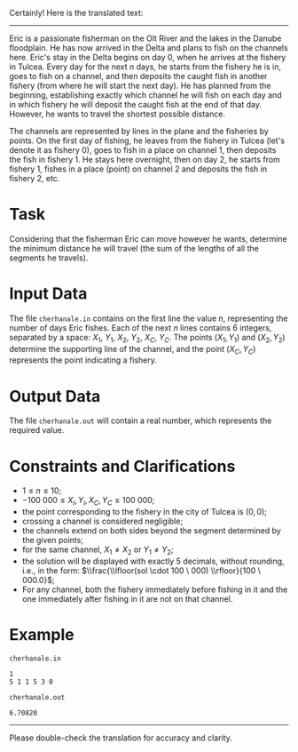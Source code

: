 Certainly! Here is the translated text:

---

Eric is a passionate fisherman on the Olt River and the lakes in the Danube floodplain. He has now arrived in the Delta and plans to fish on the channels here. Eric's stay in the Delta begins on day $0$, when he arrives at the fishery in Tulcea. Every day for the next $n$ days, he starts from the fishery he is in, goes to fish on a channel, and then deposits the caught fish in another fishery (from where he will start the next day). He has planned from the beginning, establishing exactly which channel he will fish on each day and in which fishery he will deposit the caught fish at the end of that day. However, he wants to travel the shortest possible distance.

The channels are represented by lines in the plane and the fisheries by points. On the first day of fishing, he leaves from the fishery in Tulcea (let's denote it as fishery $0$), goes to fish in a place on channel $1$, then deposits the fish in fishery $1$. He stays here overnight, then on day $2$, he starts from fishery $1$, fishes in a place (point) on channel $2$ and deposits the fish in fishery $2$, etc.

# Task

Considering that the fisherman Eric can move however he wants, determine the minimum distance he will travel (the sum of the lengths of all the segments he travels).

# Input Data

The file `cherhanale.in` contains on the first line the value $n$, representing the number of days Eric fishes. Each of the next $n$ lines contains $6$ integers, separated by a space: $X_1$, $Y_1$, $X_2$, $Y_2$, $X_C$, $Y_C$. The points ($X_1, Y_1$) and ($X_2, Y_2$) determine the supporting line of the channel, and the point ($X_C, Y_C$) represents the point indicating a fishery.

# Output Data

The file `cherhanale.out` will contain a real number, which represents the required value.

# Constraints and Clarifications

* $1 \leq n \leq 10$;
* $-100 \ 000 \leq X_i, Y_i, X_C, Y_C \leq 100 \ 000$;
* the point corresponding to the fishery in the city of Tulcea is ($0, 0$);
* crossing a channel is considered negligible;
* the channels extend on both sides beyond the segment determined by the given points;
* for the same channel, $X_1 \neq X_2$ or $Y_1 \neq Y_2$;
* the solution will be displayed with exactly 5 decimals, without rounding, i.e., in the form: $\\frac{\\lfloor(sol \cdot 100 \ 000) \\rfloor}{100 \ 000.0}$;
* For any channel, both the fishery immediately before fishing in it and the one immediately after fishing in it are not on that channel.

# Example

`cherhanale.in`
```
1
5 1 1 5 3 0
```

`cherhanale.out`
```
6.70820
```

---

Please double-check the translation for accuracy and clarity.
